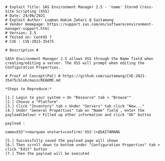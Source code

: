     # Exploit Title: SAS Environment Manager 2.5 - 'name' Stored Cross-Site Scripting (XSS)
    # Date: 24/06/2021
    # Exploit Author: Luqman Hakim Zahari @ Saitamang
    # Vendor Homepage: https://support.sas.com/en/software/environment-manager-support.html
    # Version: 2.5
    # Tested on: CentOS 7
    # CVE : CVE-2021-35475

    # Description #

    SAS® Environment Manager 2.5 allows XSS through the Name field when creating/editing a server. The XSS will prompt when editing the Configuration Properties.

    # Proof of Concept(PoC) # https://github.com/saitamang/CVE-2021-35475/blob/main/README.md

    *Steps to Reproduce:*

    [1.] Login to your system > On "Resource" tab > "Browse""
    [2.] Choose a "Platform"
    [3.] Click "Inventory" tab > Under "Servers" tab click "New..."
    [4.] Under "General Properties" tab on "Name" field , enter the payload(below) > Filled up other information and click "Ok" button

    payload :

    name=XSS"><marquee onstart=confirm('XSS')>@SAITAMANG

    [5.] Successfully saved the payload page will shown
    [6.] Then scroll down to bottom under "Configuration Properties" tab > click "Edit" button
    [7.] Then the payload will be executed